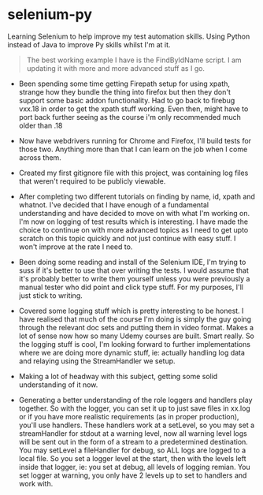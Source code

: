 # selenium-py

Learning Selenium to help improve my test automation skills. Using Python instead of Java to improve Py skills whilst I'm at it.

> The best working example I have is the FindByIdName script. I am updating it with more and more advanced stuff as I go.

* Been spending some time getting Firepath setup for using xpath, strange how they bundle the thing into firefox but then they don't support some basic addon functionality. Had to go back to firebug vxx.18 in order to get the xpath stuff working. Even then, might have to port back further seeing as the course i'm only recommended much older than .18

* Now have webdrivers running for Chrome and Firefox, I'll build tests for those two. Anything more than that I can learn on the job when I come across them.

* Created my first gitignore file with this project, was containing log files that weren't required to be publicly viewable.

* After completing two different tutorials on finding by name, id, xpath and whatnot. I've decided that I have enough of a fundamental understanding and have decided to move on with what I'm working on. I'm now on logging of test results which is interesting. I have made the choice to continue on with more advanced topics as I need to get upto scratch on this topic quickly and not just continue with easy stuff. I won't improve at the rate I need to.

* Been doing some reading and install of the Selenium IDE, I'm trying to suss if it's better to use that over writing the tests. I would assume that it's probably better to write them yourself unless you were previously a manual tester who did point and click type stuff. For my purposes, I'll just stick to writing.

* Covered some logging stuff which is pretty interesting to be honest. I have realised that much of the course I'm doing is simply the guy going through the relevant doc sets and putting them in video format. Makes a lot of sense now how so many Udemy courses are built. Smart really. So the logging stuff is cool, I'm looking forward to further implementations where we are doing more dynamic stuff, ie: actually handling log data and relaying using the StreamHandler we setup.

* Making a lot of headway with this subject, getting some solid understanding of it now.

* Generating a better understanding of the role loggers and handlers play together. So with the logger, you can set it up to just save files in xx.log or if you have more realistic requirements (as in proper production), you'll use handlers. These handlers work at a setLevel, so you may set a streamHandler for stdout at a warning level, now all warning level logs will be sent out in the form of a stream to a predetermined destination. You may setLevel a fileHandler for debug, so ALL logs are logged to a local file. So you set a logger level at the start, then with the levels left inside that logger, ie: you set at debug, all levels of logging remian. You set logger at warning, you only have 2 levels up to set to handlers and work with. 
